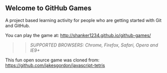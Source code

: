 ## Welcome to GitHub Games

A project based learning activity for people who are getting started with Git and GitHub.

You can play the game at: http://shanker1234.github.io/github-games/

>> _*SUPPORTED BROWSERS*: Chrome, Firefox, Safari, Opera and IE9+_

This fun open source game was cloned from: https://github.com/jakesgordon/javascript-tetris
